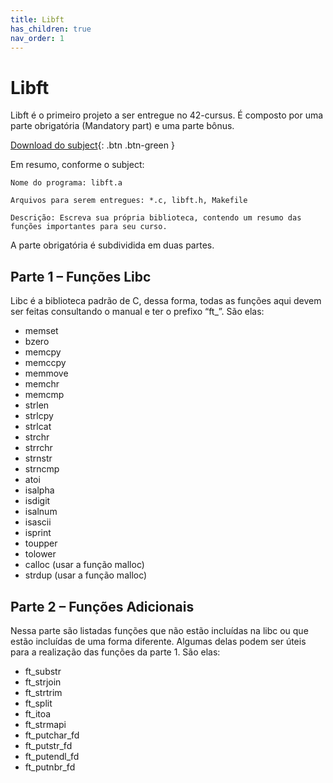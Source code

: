 ```yaml
---
title: Libft
has_children: true
nav_order: 1
---
```


# Libft

Libft é o primeiro projeto a ser entregue no 42-cursus. É composto por uma parte obrigatória (Mandatory part) e uma parte bônus.

[Download do subject](en.subject.pdf){: .btn .btn-green }

Em resumo, conforme o subject:

```
Nome do programa: libft.a

Arquivos para serem entregues: *.c, libft.h, Makefile 

Descrição: Escreva sua própria biblioteca, contendo um resumo das funções importantes para seu curso.
```

A parte obrigatória é subdividida em duas partes.

## Parte 1 – Funções Libc
Libc é a biblioteca padrão de C, dessa forma, todas as funções aqui devem ser feitas consultando o manual e ter o prefixo “ft_”. São elas:
- memset
- bzero
- memcpy
- memccpy
- memmove
- memchr
- memcmp
- strlen
- strlcpy
- strlcat
- strchr
- strrchr
- strnstr
- strncmp
- atoi
- isalpha
- isdigit
- isalnum
- isascii
- isprint
- toupper
- tolower
- calloc (usar a função malloc)
- strdup (usar a função malloc)

## Parte 2 – Funções Adicionais
Nessa parte são listadas funções que não estão incluídas na libc ou que estão incluídas de uma forma diferente. Algumas delas podem ser úteis para a realização das funções da parte 1. São elas:

- ft_substr
- ft_strjoin
- ft_strtrim
- ft_split
- ft_itoa
- ft_strmapi
- ft_putchar_fd
- ft_putstr_fd
- ft_putendl_fd
- ft_putnbr_fd